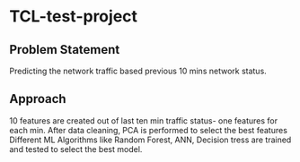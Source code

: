 # TCL-test-project
## Problem Statement 
Predicting the network traffic based previous 10 mins network status.
## Approach
10 features are created out of last ten min traffic status- one features for each min.
After data cleaning, PCA is performed to select the best features
Different ML Algorithms like Random Forest, ANN, Decision tress are trained and tested to select the best model.
